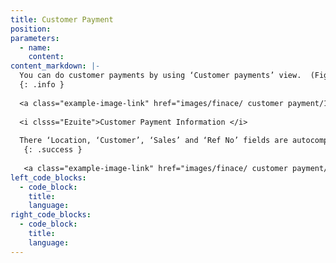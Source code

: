 ```yaml
---
title: Customer Payment
position:
parameters:
  - name:
    content:
content_markdown: |-
  You can do customer payments by using ‘Customer payments’ view.  (Figure 10.2.0) Top of the page, you can view advanced customers, total customer payment history and customer outstanding’s.  Through the smart table, you can get summary of the transaction and by clicking ‘View’ button you can get full details of the transaction. If you want to print payment, you have to click ‘Action’ button. By clicking ‘New Transaction’ you can add new customer information who have done payments. (Figure 10.2.1) 
  {: .info }
  
  <a class="example-image-link" href="images/finace/ customer payment/1.PNG" data-lightbox="example-1"><img class="example-image" src="images/finace/customer payment/1.PNG" data-lightbox="example-1" alt=""></a> 
  
  <i clsss="Ezuite">Customer Payment Information </i>
  
  There ‘Location, ‘Customer’, ‘Sales’ and ‘Ref No’ fields are autocompleted fields. Also you can mention here that the payment is done as cash, cheque, card or mobile payment. If it is cash payment you have to put cash amount into the ‘Cash’ field. If customer has done any advance payment, it will appear in ‘Total Advanced’ field. You can select payment method which you want by clicking ‘Cheque’, ‘Card’ and ‘Mobile’. And follow the procedure that mention in ‘Customer Advanced Information’, to fill those fields. 
   {: .success }
   
   <a class="example-image-link" href="images/finace/ customer payment/2.PNG" data-lightbox="example-1"><img class="example-image" src="images/finace/customer payment/2.PNG" data-lightbox="example-1" alt=""></a> 
left_code_blocks:
  - code_block:
    title:
    language:
right_code_blocks:
  - code_block:
    title:
    language:
---
```

